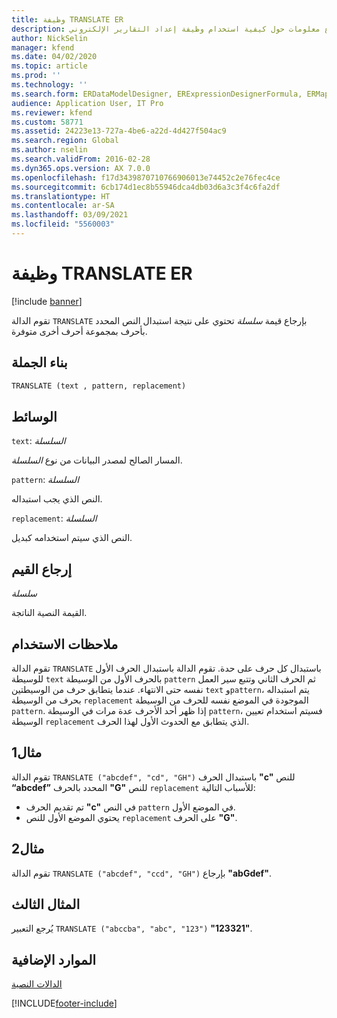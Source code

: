 ```yaml
---
title: وظيفة TRANSLATE ER
description: يوفر هذا الموضوع معلومات حول كيفية استخدام وظيفة إعداد التقارير الإلكتروني TRANSLATE (ER).
author: NickSelin
manager: kfend
ms.date: 04/02/2020
ms.topic: article
ms.prod: ''
ms.technology: ''
ms.search.form: ERDataModelDesigner, ERExpressionDesignerFormula, ERMappedFormatDesigner, ERModelMappingDesigner
audience: Application User, IT Pro
ms.reviewer: kfend
ms.custom: 58771
ms.assetid: 24223e13-727a-4be6-a22d-4d427f504ac9
ms.search.region: Global
ms.author: nselin
ms.search.validFrom: 2016-02-28
ms.dyn365.ops.version: AX 7.0.0
ms.openlocfilehash: f17d3439870710766906013e74452c2e76fec4ce
ms.sourcegitcommit: 6cb174d1ec8b55946dca4db03d6a3c3f4c6fa2df
ms.translationtype: HT
ms.contentlocale: ar-SA
ms.lasthandoff: 03/09/2021
ms.locfileid: "5560003"
---
```

# <a name="translate-er-function"></a>وظيفة TRANSLATE ER

[!include [banner](../includes/banner.md)]

تقوم الدالة `TRANSLATE` بإرجاع قيمة *سلسلة* تحتوي على نتيجة استبدال النص المحدد بأحرف بمجموعة أحرف أخرى متوفرة.

## <a name="syntax"></a>بناء الجملة

```vb
TRANSLATE (text , pattern, replacement)
```

## <a name="arguments"></a>الوسائط

`text`: *السلسلة*

المسار الصالح لمصدر البيانات من نوع *السلسلة*.

`pattern`: *السلسلة*

النص الذي يجب استبداله.

`replacement`: *السلسلة*

النص الذي سيتم استخدامه كبديل.

## <a name="return-values"></a>إرجاع القيم

*سلسلة*

القيمة النصية الناتجة.

## <a name="usage-notes"></a>ملاحظات الاستخدام

تقوم الدالة `TRANSLATE` باستبدال كل حرف على حدة. تقوم الدالة باستبدال الحرف الأول للوسيطة `text` بالحرف الأول من الوسيطة `pattern` ثم الحرف الثاني وتتبع سير العمل نفسه حتى الانتهاء. عندما يتطابق حرف من الوسيطتين `text` و`pattern`، يتم استبداله بحرف من الوسيطة `replacement` الموجودة في الموضع نفسه للحرف من الوسيطة `pattern`. إذا ظهر أحد الأحرف عدة مرات في الوسيطة `pattern`، فسيتم استخدام تعيين الوسيطة `replacement` الذي يتطابق مع الحدوث الأول لهذا الحرف.

## <a name="example-1"></a>مثال1

تقوم الدالة `TRANSLATE ("abcdef", "cd", "GH")` باستبدال الحرف **"c"** للنص **“abcdef”** المحدد بالحرف **"G"** للنص `replacement` للأسباب التالية:
-   تم تقديم الحرف **"c"** في النص `pattern` في الموضع الأول.
-   يحتوي الموضع الأول للنص `replacement` على الحرف **"G"**.

## <a name="example-2"></a>مثال2

تقوم الدالة `TRANSLATE ("abcdef", "ccd", "GH")` بإرجاع **"abGdef"**.

## <a name="example-3"></a>المثال الثالث

يُرجع التعبير `TRANSLATE ("abccba", "abc", "123")` **"123321"**.

## <a name="additional-resources"></a>الموارد الإضافية

[الدالات النصية](er-functions-category-text.md)


[!INCLUDE[footer-include](../../../includes/footer-banner.md)]